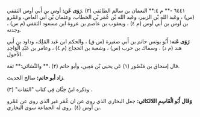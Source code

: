 ٦٤٤١ -** م ٤:** النعمان بن سالم الطائفي (٣) .**رَوَى عَن:** أوس بن أَبي أوس الثقفي (س) ، وعَبد الله بْن الزبير، وعَبد الله بْن عُمَر بْن الخطاب، وعثمان بْن أَبي العاص، وعَمْرو بن أوس بن أَبي أوس (م ٤) ، ويعقوب بن عاصم بن عروة ابن مسعود الثقفي (م س) ، وجدته.

**رَوَى عَنه:** أَبُو يونس حاتم بن أَبي صغيرة (س ق) ، والحكم ابن عَبد المَلِك، وداود بن أَبي هند (م د) ، وسماك بن حرب (س) ، وشعبة بن الحجاج (م ٤) ، وعامر بن عَبْدِ الْوَاحِدِ الأحول.

قال إسحاق بن مَنْصُور (١) عَن يحيى بْن مَعِين، وأبو حاتم (٢) ،** والنَّسَائي:** ثقة.

**زاد أبو حاتم:** صالح الحديث.

وذكره ابنُ حِبَّان فِي كتاب "الثقات" (٣) .

**وَقَال أَبُو الْقَاسِمِ اللالكائي:** جعل البخاري الذي روى عن ان عُمَر غير الذي روى عن عَمْرو بن أوس (٤) .روى له الجماعة سوى البخاري.